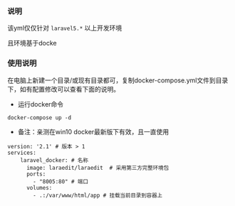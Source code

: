 ### 说明

该yml仅仅针对 ``` laravel5.* ``` 以上开发环境

且环境基于docke

### 使用说明

在电脑上新建一个目录/或现有目录都可，复制docker-compose.yml文件到目录下，如有配置修改可以查看下面的说明。
- 运行docker命令

```
docker-compose up -d
```

- 备注：亲测在win10 docker最新版下有效，且一直使用

```
version: '2.1' # 版本 > 1
services: 
    laravel_docker: # 名称
      image: laraedit/laraedit  # 采用第三方完整环境包
      ports: 
        - "8005:80" # 端口
      volumes:
        - .:/var/www/html/app # 挂载当前目录到容器上

```